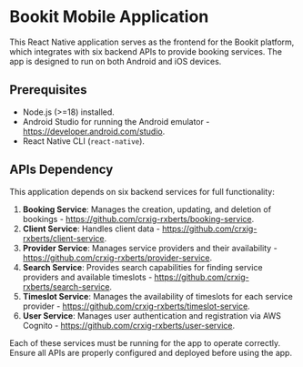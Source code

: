 # Bookit Mobile Application

This React Native application serves as the frontend for the Bookit platform, which integrates with six backend APIs to provide booking services. The app is designed to run on both Android and iOS devices.

## Prerequisites

- Node.js (>=18) installed.
- Android Studio for running the Android emulator - https://developer.android.com/studio.
- React Native CLI (`react-native`).

## APIs Dependency

This application depends on six backend services for full functionality:

1. **Booking Service**: Manages the creation, updating, and deletion of bookings - https://github.com/crxig-rxberts/booking-service.
2. **Client Service**: Handles client data - https://github.com/crxig-rxberts/client-service.
3. **Provider Service**: Manages service providers and their availability - https://github.com/crxig-rxberts/provider-service.
4. **Search Service**: Provides search capabilities for finding service providers and available timeslots - https://github.com/crxig-rxberts/search-service.
5. **Timeslot Service**: Manages the availability of timeslots for each service provider - https://github.com/crxig-rxberts/timeslot-service.
6. **User Service**: Manages user authentication and registration via AWS Cognito - https://github.com/crxig-rxberts/user-service.

Each of these services must be running for the app to operate correctly. Ensure all APIs are properly configured and deployed before using the app.


